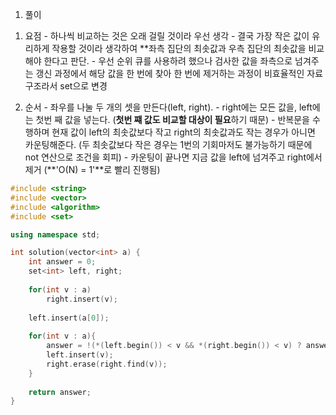 1. 풀이
  1) 요점
    - 하나씩 비교하는 것은 오래 걸릴 것이라 우선 생각
    - 결국 가장 작은 값이 유리하게 작용할 것이라 생각하여 
      **좌측 집단의 최솟값과 우측 집단의 최솟값을 비교해야 한다고 판단.
    - 우선 순위 큐를 사용하려 했으나 검사한 값을 좌측으로 넘겨주는 갱신 과정에서
      해당 값을 한 번에 찾아 한 번에 제거하는 과정이 비효율적인 자료구조라서 set으로 변경
      
  2) 순서
    - 좌우를 나눌 두 개의 셋을 만든다(left, right).
    - right에는 모든 값을, left에는 첫번 째 값을 넣는다.
      (**첫번 쨰 값도 비교할 대상이 필요**하기 때문)
    - 반복문을 수행하며 현재 값이 left의 최솟값보다 작고 right의 최솟값과도 작는 경우가 아니면 카운팅해준다.
      (두 최솟값보다 작은 경우는 1번의 기회마저도 불가능하기 때문에 not 연산으로 조건을 회피)
    - 카운팅이 끝나면 지금 값을 left에 넘겨주고 right에서 제거
      (**'O(N) = 1'**로 빨리 진행됨)      


```c++
#include <string>
#include <vector>
#include <algorithm>
#include <set>

using namespace std;

int solution(vector<int> a) {
    int answer = 0;
    set<int> left, right;
    
    for(int v : a)
        right.insert(v); 
    
    left.insert(a[0]);
    
    for(int v : a){
        answer = !(*(left.begin()) < v && *(right.begin()) < v) ? answer + 1 : answer;
        left.insert(v);
        right.erase(right.find(v));
    }
                   
    return answer;        
}
```
